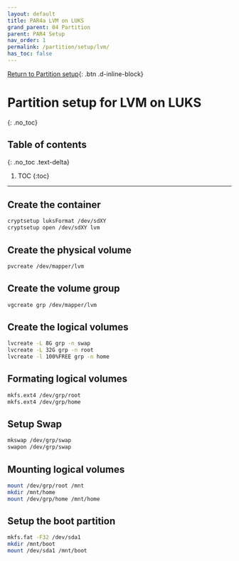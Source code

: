 ```yaml
---
layout: default
title: PAR4a LVM on LUKS
grand_parent: 04 Partition
parent: PAR4 Setup
nav_order: 1
permalink: /partition/setup/lvm/
has_toc: false
---
```


[Return to Partition setup](/Andromeda/partition/setup/){: .btn .d-inline-block}

# Partition setup for LVM on LUKS
{: .no_toc}

## Table of contents
{: .no_toc .text-delta}

1. TOC
{:toc}

---

## Create the container
```bash
cryptsetup luksFormat /dev/sdXY
cryptsetup open /dev/sdXY lvm
```

## Create the physical volume
```bash
pvcreate /dev/mapper/lvm
```

## Create the volume group
```bash
vgcreate grp /dev/mapper/lvm
```

## Create the logical volumes
```bash
lvcreate -L 8G grp -n swap
lvcreate -L 32G grp -n root
lvcreate -l 100%FREE grp -n home
```

## Formating logical volumes
```bash
mkfs.ext4 /dev/grp/root
mkfs.ext4 /dev/grp/home
```

## Setup Swap

```bash
mkswap /dev/grp/swap
swapon /dev/grp/swap
```

## Mounting logical volumes
```bash
mount /dev/grp/root /mnt
mkdir /mnt/home
mount /dev/grp/home /mnt/home
```

## Setup the boot partition
```bash
mkfs.fat -F32 /dev/sda1
mkdir /mnt/boot
mount /dev/sda1 /mnt/boot
```
